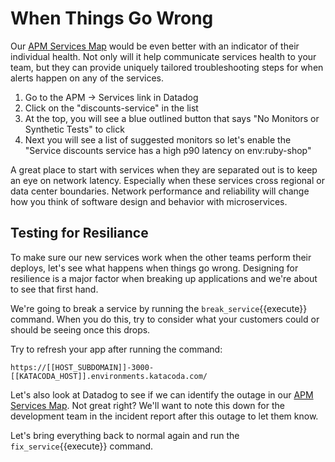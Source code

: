 # When Things Go Wrong

Our [APM Services Map](https://app.datadoghq.com/apm/map) would be even better with an indicator of their individual health. Not only will it help communicate services health to your team, but they can provide uniquely tailored troubleshooting steps for when alerts happen on any of the services.

1. Go to the APM -> Services link in Datadog
1. Click on the "discounts-service" in the list
1. At the top, you will see a blue outlined button that says "No Monitors or Synthetic Tests" to click
1. Next you will see a list of suggested monitors so let's enable the "Service discounts service has a high p90 latency on env:ruby-shop"

A great place to start with services when they are separated out is to keep an eye on network latency. Especially when these services cross regional or data center boundaries. Network performance and reliability will change how you think of software design and behavior with microservices.

## Testing for Resiliance

To make sure our new services work when the other teams perform their deploys, let's see what happens when things go wrong. Designing for resilience is a major factor when breaking up applications and we're about to see that first hand.

We're going to break a service by running the `break_service`{{execute}} command. When you do this, try to consider what your customers could or should be seeing once this drops.

Try to refresh your app after running the command:

    https://[[HOST_SUBDOMAIN]]-3000-[[KATACODA_HOST]].environments.katacoda.com/

Let's also look at Datadog to see if we can identify the outage in our [APM Services Map](https://app.datadoghq.com/apm/map). Not great right? We'll want to note this down for the development team in the incident report after this outage to let them know.

Let's bring everything back to normal again and run the `fix_service`{{execute}} command.
